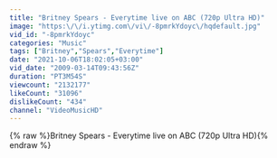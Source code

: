 ```yaml
---
title: "Britney Spears - Everytime live on ABC (720p Ultra HD)"
image: "https:\/\/i.ytimg.com\/vi\/-8pmrkYdoyc\/hqdefault.jpg"
vid_id: "-8pmrkYdoyc"
categories: "Music"
tags: ["Britney","Spears","Everytime"]
date: "2021-10-06T18:02:05+03:00"
vid_date: "2009-03-14T09:43:56Z"
duration: "PT3M54S"
viewcount: "2132177"
likeCount: "31096"
dislikeCount: "434"
channel: "VideoMusicHD"
---
```

{% raw %}Britney Spears - Everytime live on ABC (720p Ultra HD){% endraw %}
